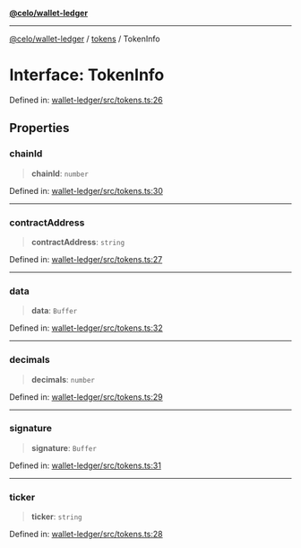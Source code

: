 [**@celo/wallet-ledger**](../../README.md)

***

[@celo/wallet-ledger](../../README.md) / [tokens](../README.md) / TokenInfo

# Interface: TokenInfo

Defined in: [wallet-ledger/src/tokens.ts:26](https://github.com/celo-org/developer-tooling/blob/master/packages/sdk/wallets/wallet-ledger/src/tokens.ts#L26)

## Properties

### chainId

> **chainId**: `number`

Defined in: [wallet-ledger/src/tokens.ts:30](https://github.com/celo-org/developer-tooling/blob/master/packages/sdk/wallets/wallet-ledger/src/tokens.ts#L30)

***

### contractAddress

> **contractAddress**: `string`

Defined in: [wallet-ledger/src/tokens.ts:27](https://github.com/celo-org/developer-tooling/blob/master/packages/sdk/wallets/wallet-ledger/src/tokens.ts#L27)

***

### data

> **data**: `Buffer`

Defined in: [wallet-ledger/src/tokens.ts:32](https://github.com/celo-org/developer-tooling/blob/master/packages/sdk/wallets/wallet-ledger/src/tokens.ts#L32)

***

### decimals

> **decimals**: `number`

Defined in: [wallet-ledger/src/tokens.ts:29](https://github.com/celo-org/developer-tooling/blob/master/packages/sdk/wallets/wallet-ledger/src/tokens.ts#L29)

***

### signature

> **signature**: `Buffer`

Defined in: [wallet-ledger/src/tokens.ts:31](https://github.com/celo-org/developer-tooling/blob/master/packages/sdk/wallets/wallet-ledger/src/tokens.ts#L31)

***

### ticker

> **ticker**: `string`

Defined in: [wallet-ledger/src/tokens.ts:28](https://github.com/celo-org/developer-tooling/blob/master/packages/sdk/wallets/wallet-ledger/src/tokens.ts#L28)

